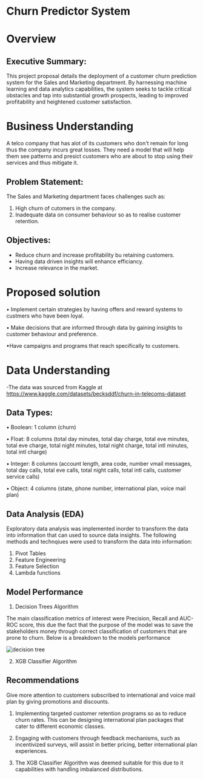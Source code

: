 # Churn Predictor System
# Overview
## Executive Summary:
This project proposal details the deployment of a customer churn prediction system for the Sales and Marketing department. By harnessing machine learning and data analytics capabilities, the system seeks to tackle critical obstacles and tap into substantial growth prospects, leading to improved profitability and heightened customer satisfaction.

# Business Understanding
A telco company that has alot of its customers who don't remain for long thus the company incurs great losses. They need a model that will help them see patterns and presict customers who are about to stop using their services and thus mitigate it. 

## Problem Statement:
The Sales and Marketing department faces challenges such as:
1.  High churn of cutomers in the company.
2.  Inadequate data on consumer behaviour so as to realise customer retention.
   
## Objectives:
-  Reduce churn and increase profitability bu retaining customers.
-  Having data driven insights will enhance efficiancy.
-  Increase relevance in the market.
  
# Proposed solution

• Implement certain strategies by having offers and reward systems to custmers who have been loyal. 	

•	Make decisions that are informed through data by gaining insights to customer behaviour and preference. 

•Have campaigns and programs that reach specifically to customers. 	

# Data Understanding
-The data was sourced from Kaggle at https://www.kaggle.com/datasets/becksddf/churn-in-telecoms-dataset

## Data Types:
•	Boolean: 1 column (churn)

•	Float: 8 columns (total day minutes, total day charge, total eve minutes, total eve charge, total night minutes, total night charge, total intl minutes, total intl charge)


•	Integer: 8 columns (account length, area code, number vmail messages, total day calls, total eve calls, total night calls, total intl calls, customer service calls)

•	Object: 4 columns (state, phone number, international plan, voice mail plan)

## Data Analysis (EDA)

Exploratory data analysis was implemented inorder to transform the data into information that can used to source data insights. The following methods and technqiues were used to transform the data into information:

  1. Pivot Tables
  2. Feature Engineering
  3. Feature Selection
  4. Lambda functions

## Model Performance

1. Decision Trees Algorithm

The main classification metrics of interest were Precision, Recall and AUC-ROC score, this due the fact that the purpose of the model was to save the stakeholders money through correct classification of customers that are prone to churn. Below is a breakdown to the models performance 

![decision tree](https://github.com/drewbaraka/Phase-3-Project/assets/45417926/5c25a38f-ee66-4009-98d5-35cb8f99aea8)

2. XGB Classifier Algorithm

## Recommendations
Give more attention to customers subscribed to international and voice mail plan by giving promotions and discounts.

1. Implementing targeted customer retention programs so as to reduce churn rates. This can be designing international plan packages that cater to different economic classes.

2. Engaging with customers through feedback mechanisms, such as incentivized surveys, will assist in better pricing, better international plan experiences.

3. The XGB Classifier Algorithm was deemed suitable for this due to it capabilities with handling imbalanced distributions.


